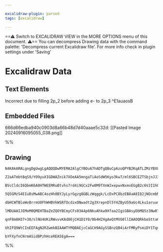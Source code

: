 ```yaml
---

excalidraw-plugin: parsed
tags: [excalidraw]

---
```

==⚠  Switch to EXCALIDRAW VIEW in the MORE OPTIONS menu of this document. ⚠== You can decompress Drawing data with the command palette: 'Decompress current Excalidraw file'. For more info check in plugin settings under 'Saving'


# Excalidraw Data
## Text Elements
Incorrect due
to filling 2p_2 before
adding e- to 2p_3 ^E1auaosB

## Embedded Files
666d66edba940c0903d8a66b48d7d40aaae5c32d: [[Pasted Image 20240916095055_038.png]]

%%
## Drawing
```compressed-json
N4KAkARALgngDgUwgLgAQQQDwMYEMA2AlgCYBOuA7hADTgQBuCpAzoQPYB2KqATLZMzYBXUtiRoIACyhQ4zZAHoFAc0JRJQgEYA6bGwC2CgF7N6hbEcK4OCtptbErHALRY8RMpWdx8Q1TdIEfARcZgRmBShcZQUebQAWbQAGGjoghH0EDihmbgBtcDBQMBKIEm4IADZsUlIAJQBWKABGAGsEADNNADEAOQBHGE0YZh4AUVSSyFhECsJ9aKR+Usxu

Z2aATmbtBqS9/YO9yuXIGDWAZnik7XOeAA5mngaTiAoSdW5Kyo3kw7/ml6SBCEZTSbjnJJ3F7WZTBbhJF7MKCkNjtADCbHwbFIFWR1mYcFwgWyk1Kmlw2FayhRQg4xAxWJxEjxHAJRKyUFJkA6hHw+AAyrA4RJBB4uRAkSj2gB1d6Sbh8QoCZGohCCmDC9Ci8ovGmgjjhXJoAFKiBsQnYNRnY17F7U4RwACSxCNqDyAF0Xh1yJlndwOEI+S9CHSs

BVcCldcI6QbmK6A0HTWEEMRuBtvhs7rd4i9GCx2Fw0M9TXnWJxepwxNxmvEGgB2c6VJI1hGmwjMAAi6SgKe4HQIYRemmjxDGwUy2XjgfwLyEcGIuB7qeNdZ4lXiG3ilWadeaNZeRA4rX904PbEpvbQ/fwg6TUSgQldEEQdJDynFPOCfokX0qxC+KbkpuSTYEkGxJOcxB3LgXyaPEdzEHWxBXLgqEIA02C3KmiLuOIbpKmAJpTIRSruoUAC+yzFKU

5QSGMzS4EIuBsMwABC4ozHh0BYJyLyrGgzg8GBLzWqggk/LcDxPC8bzEB8aA8I82jNOcmbNJU9zxDuGx1oCwKgpyaB1sWUwQDCmqtqZkqqgy2IVAAxM0CBOU54rkpS9q0vSmJ2cy5CsoSxK8aan4CkKXHathd5SggspyfKCmIiq7TqpqEqYjqpp6pIsaukRpTmhSVrVrapqeU6Lr5J6IU+gg36oAmM5tqG/HoLgzTijSMaGieiZWQgl6oCpq7NpU

dbHCWTBloWvBrrmU0FhWHBVkWSRfOcdzxONwadt2g3XrepnDl5Y4ZByU59aUc4Lku1aruum5fHWdx3LppqHseaCNWeF7LqgB0IC8PaYIZ6COst2KBNgUCoMQQgIAAOtkbD/byh7KLwcAAPo8KgmidNiiMcLgxCOBwGMIM4qBQCjPDY+cnWUAAKjxFTg3otQINDsPw0jNOo3yb6YzjeME4ESMk2TFNU/zdNYwzXqcFA/KEEYeFCYr2TdLg+i8qJJm

lMDUAAIJEMoM0QMEHTBaZeZQOYBCmyCFs03A4p6NkuAhkw9Xfaa2IgiGBAsyDbMQ5z3Nw0T/OhULcu4/jHSExLpNC5T1O0/T4qMTTdThKreHIvDB7ewAEvpYLGtoTwUeA1WQLgcBwIKi54dR0BApkFRm2CywMIQCAUKxFJUl13mMg5HRT9PpIQNgIhBY6Pb6IKMW2Uy6COc52+z/PnPZEvGTDx5Y/r7i/lskFu8Lxyh/6N0aOpRFGVRaUe+L8vq+

qnF8m8H37+30/slNU4UKiRWvvvKAd86jCH1D1Y0/8b4H2XgAeQtMVG0llIAAOQRkboStta63wPrRBkC774OyCrNWCosFzyQVA5eIcTZmwtlbG22D6F3xbqQE2tQ2AUCBCTXqTU36cOXmMOkxs+ECJCH9My0iIEfwyFIlEFAmbwC4mPWezAaiYnwAADXBBsc4fcdEoj5AATW4A0eIiQxrNFegbCARg2AGG4NRSA9ACDw2rBRUhSj9AwK8rlCoWi+7

UhIFQ9WtCInEEFAgN2RZwmkBIAAWTYMQBAEjcCaGCH9AGySSBnzQB4iArFMRyPsmiDY1TqnijzsoQMRIHJjA7K01pEA/GFDoZAr+7Q0H204BdER3Jap51DCk8m7jTRZByXk7gRdAammwEQRJ1NSDF1NMTLuaBFkvGEFAQ8hcNkIC6QVTQAArLmOR+TEzgOkzJ2Tcn7QHEs0oFJ7aMCZq4/A0zTKcTAekaGBZ3aPhpvodRswvqnneuedo+TXkHlCC

bYFXyfnCNrmASidBPzhHceREA5EgA===
```
%%
